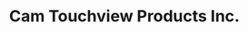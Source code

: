 ---
title: "Cam Touchview Products Inc."
url: /sag-harbor/cam-touchview-products-inc/
shop: copyshop
---
